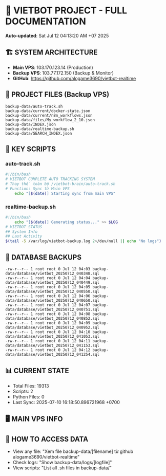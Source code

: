 # 🤖 VIETBOT PROJECT - FULL DOCUMENTATION
**Auto-updated**: Sat Jul 12 04:13:20 AM +07 2025

## 🏗️ SYSTEM ARCHITECTURE
- **Main VPS**: 103.170.123.14 (Production)
- **Backup VPS**: 103.77.172.150 (Backup & Monitor)
- **GitHub**: https://github.com/alogame3690/vietbot-realtime

## 📁 PROJECT FILES (Backup VPS)
```
backup-data/auto-track.sh
backup-data/current/docker-state.json
backup-data/current/n8n_workflows.json
backup-data/files/My_workflow_2_10.json
backup-data/INDEX.json
backup-data/realtime-backup.sh
backup-data/SEARCH_INDEX.json
```

## 🔧 KEY SCRIPTS
### auto-track.sh
```bash
#!/bin/bash
# VIETBOT COMPLETE AUTO TRACKING SYSTEM
# Thay thế toàn bộ /vietbot-brain/auto-track.sh
# Function: Sync từ Main VPS
    echo "[$(date)] Starting sync from main VPS"
```
### realtime-backup.sh
```bash
#!/bin/bash
    echo "[$(date)] Generating status..." >> $LOG
# VIETBOT STATUS
## System Info
## Last Activity
$(tail -5 /var/log/vietbot-backup.log 2>/dev/null || echo "No logs")
```

## 💾 DATABASE BACKUPS
```
-rw-r--r-- 1 root root 0 Jul 12 04:03 backup-data/database/vietbot_20250712_040348.sql
-rw-r--r-- 1 root root 0 Jul 12 04:04 backup-data/database/vietbot_20250712_040449.sql
-rw-r--r-- 1 root root 0 Jul 12 04:05 backup-data/database/vietbot_20250712_040550.sql
-rw-r--r-- 1 root root 0 Jul 12 04:06 backup-data/database/vietbot_20250712_040650.sql
-rw-r--r-- 1 root root 0 Jul 12 04:07 backup-data/database/vietbot_20250712_040751.sql
-rw-r--r-- 1 root root 0 Jul 12 04:08 backup-data/database/vietbot_20250712_040852.sql
-rw-r--r-- 1 root root 0 Jul 12 04:09 backup-data/database/vietbot_20250712_040952.sql
-rw-r--r-- 1 root root 0 Jul 12 04:10 backup-data/database/vietbot_20250712_041053.sql
-rw-r--r-- 1 root root 0 Jul 12 04:11 backup-data/database/vietbot_20250712_041153.sql
-rw-r--r-- 1 root root 0 Jul 12 04:12 backup-data/database/vietbot_20250712_041254.sql
```

## 📊 CURRENT STATE
- Total Files: 19313
- Scripts: 2
- Python Files: 0
- Last Sync: 2025-07-10 16:18:50.896721968 +0700

## 🖥️ MAIN VPS INFO


## 🚨 HOW TO ACCESS DATA
- View any file: "Xem file backup-data/[filename] từ github alogame3690/vietbot-realtime"
- Check logs: "Show backup-data/logs/[logfile]"
- View scripts: "List all .sh files in backup-data/"
